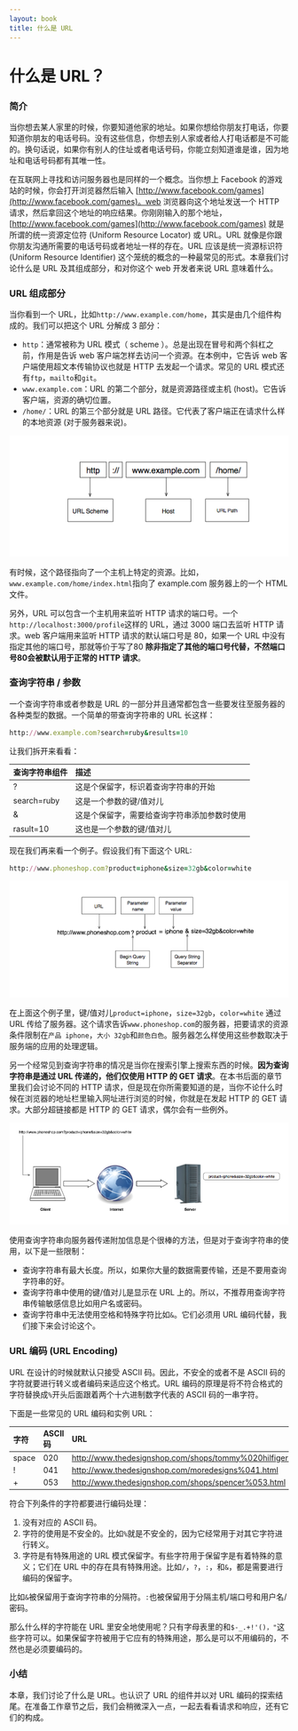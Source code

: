 ```yaml
---
layout: book
title: 什么是 URL
---
```


# 什么是 URL？

### 简介

当你想去某人家里的时候，你要知道他家的地址。如果你想给你朋友打电话，你要知道你朋友的电话号码。没有这些信息，你想去别人家或者给人打电话都是不可能的。换句话说，如果你有别人的住址或者电话号码，你能立刻知道谁是谁，因为地址和电话号码都有其唯一性。

在互联网上寻找和访问服务器也是同样的一个概念。当你想上 Facebook 的游戏站的时候，你会打开浏览器然后输入 [http://www.facebook.com/games](http://www.facebook.com/games)。web 浏览器向这个地址发送一个 HTTP 请求，然后拿回这个地址的响应结果。你刚刚输入的那个地址，[http://www.facebook.com/games](http://www.facebook.com/games) 就是所谓的统一资源定位符 (Uniform Resource Locator) 或 URL。URL 就像是你跟你朋友沟通所需要的电话号码或者地址一样的存在。URL 应该是统一资源标识符 (Uniform Resource Identifier) 这个笼统的概念的一种最常见的形式。本章我们讨论什么是 URL 及其组成部分，和对你这个 web 开发者来说 URL 意味着什么。

### URL 组成部分
当你看到一个 URL，比如```http://www.example.com/home```，其实是由几个组件构成的。我们可以把这个 URL 分解成 3 部分：

* ```http```：通常被称为 URL 模式（ scheme ）。总是出现在冒号和两个斜杠之前，作用是告诉 web 客户端怎样去访问一个资源。在本例中，它告诉 web 客户端使用超文本传输协议也就是 HTTP 去发起一个请求。常见的 URL 模式还有```ftp```，```mailto```和```git```。
* ```www.example.com```：URL 的第二个部分，就是资源路径或主机 (host)。它告诉客户端，资源的确切位置。
* ```/home/```：URL 的第三个部分就是 URL 路径。它代表了客户端正在请求什么样的本地资源 (对于服务器来说)。

![http_components](../../images/url_components.png)

有时候，这个路径指向了一个主机上特定的资源。比如，```www.example.com/home/index.html```指向了 example.com 服务器上的一个 HTML 文件。

另外，URL 可以包含一个主机用来监听 HTTP 请求的端口号。一个```http://localhost:3000/profile```这样的 URL，通过 3000 端口去监听 HTTP 请求。web 客户端用来监听 HTTP 请求的默认端口号是 80，如果一个 URL 中没有指定其他的端口号，那就等价于写了80 **除非指定了其他的端口号代替，不然端口号80会被默认用于正常的 HTTP 请求**。

### 查询字符串 / 参数
一个查询字符串或者参数是 URL 的一部分并且通常都包含一些要发往至服务器的各种类型的数据。一个简单的带查询字符串的 URL 长这样：

```ruby
http://www.example.com?search=ruby&results=10
```

让我们拆开来看看：

|查询字符串组件   | 描述             |
|:------------- |:--------------- |
|?              |这是个保留字，标识着查询字符串的开始 |
|search=ruby    |这是一个参数的键/值对儿        |
|&              |这是个保留字，需要给查询字符串添加参数时使用|
|rasult=10      |这也是一个参数的键/值对儿      |

现在我们再来看一个例子。假设我们有下面这个 URL:

```ruby
http://www.phoneshop.com?product=iphone&size=32gb&color=white
```

![sample_url](../../images/query_string_components.png)

在上面这个例子里，键/值对儿```product=iphone```，```size=32gb```，```color=white``` 通过 URL 传给了服务器。这个请求告诉```www.phoneshop.com```的服务器，把要请求的资源条件限制在```产品 iphone```，```大小 32gb```和```颜色白色```。服务器怎么样使用这些参数取决于服务端的应用的处理逻辑。

另一个经常见到查询字符串的情况是当你在搜索引擎上搜索东西的时候。**因为查询字符串是通过 URL 传递的，他们仅使用 HTTP 的 GET 请求**。在本书后面的章节里我们会讨论不同的 HTTP 请求，但是现在你所需要知道的是，当你不论什么时候在浏览器的地址栏里输入网址进行浏览的时候，你就是在发起 HTTP 的 GET 请求。大部分超链接都是 HTTP 的 GET 请求，偶尔会有一些例外。

![get_request](../../images/query_strings.jpg)

使用查询字符串向服务器传递附加信息是个很棒的方法，但是对于查询字符串的使用，以下是一些限制：

* 查询字符串有最大长度。所以，如果你大量的数据需要传输，还是不要用查询字符串的好。
* 查询字符串中使用的键/值对儿是显示在 URL 上的。所以，不推荐用查询字符串传输敏感信息比如用户名或密码。
* 查询字符串中无法使用空格和特殊字符比如```&```。它们必须用 URL 编码代替，我们接下来会讨论这个。

### URL 编码 (URL Encoding)

URL 在设计的时候就默认只接受 ASCII 码。因此，不安全的或者不是 ASCII 码的字符就要进行转义或者编码来适应这个格式。URL 编码的原理是将不符合格式的字符替换成```%```开头后面跟着两个十六进制数字代表的 ASCII 码的一串字符。

下面是一些常见的 URL 编码和实例 URL：

| 字符  | ASCII 码  | URL                                                   |
| :---- | :-- | :-------------                                            |
|space  | 020 | http://www.thedesignshop.com/shops/tommy%020hilfiger.html |
|!      | 041 | http://www.thedesignshop.com/moredesigns%041.html         |
|+      | 053 | http://www.thedesignshop.com/shops/spencer%053.html       |

符合下列条件的字符都要进行编码处理：

1. 没有对应的 ASCII 码。
2. 字符的使用是不安全的。比如```%```就是不安全的，因为它经常用于对其它字符进行转义。
3. 字符是有特殊用途的 URL 模式保留字。有些字符用于保留字是有着特殊的意义；它们在 URL 中的存在具有特殊用途。比如```/```，```?```，```:```，和```&```，都是需要进行编码的保留字。

比如```&```被保留用于查询字符串的分隔符。```:```也被保留用于分隔主机/端口号和用户名/密码。

那么什么样的字符能在 URL 里安全地使用呢？只有字母表里的和```$-_.+!'()，"```这些字符可以。如果保留字符被用于它应有的特殊用途，那么是可以不用编码的，不然也是必须要编码的。

### 小结
本章，我们讨论了什么是 URL。也认识了 URL 的组件并以对 URL 编码的探索结尾。在准备工作章节之后，我们会稍微深入一点，一起去看看请求和响应，还有它们的构成。
